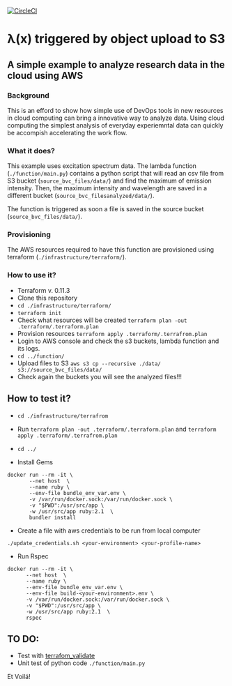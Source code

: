 [![CircleCI](https://circleci.com/gh/bvcotero/lambda_demo/tree/master.svg?style=shield&vg)](https://circleci.com/gh/bvcotero/lambda_demo/tree/master)

# &#955;(x) triggered by object upload to S3
## A simple example to analyze research data in the cloud using AWS



### Background

This is an efford to show how simple use of DevOps tools in new resources in cloud computing can bring a innovative way 
to analyze data. Using cloud computing the simplest analysis of everyday experiemntal data can quickly be accompish accelerating the work flow.

### What it does?

This example uses excitation spectrum data. The lambda function (```./function/main.py```) contains a python script 
that will read an csv file from S3 bucket (```source_bvc_files/data/```) and find the maximum of emission intensity.
Then, the maximum intensity and wavelength are saved in a different bucket (```source_bvc_filesanalyzed/data/```).

The function is triggered as soon a file is saved in the source bucket (```source_bvc_files/data/```).

### Provisioning

The AWS resources required to have this function are provisioned using terraform (```./infrastructure/terraform/```).

### How to use it?

* Terraform v. 0.11.3
* Clone this repository
* ```cd ./infrastructure/terraform/```
* ```terraform init```
* Check what resources will be created ```terraform plan -out .terraform/.terraform.plan```
* Provision resources ```terraform apply .terraform/.terrafrom.plan```
* Login to AWS console and check the s3 buckets, lambda function and its logs.
* ```cd ../function/```
* Upload files to S3 ```aws s3 cp --recursive ./data/ s3://source_bvc_files/data/```
* Check again the buckets you will see the analyzed files!!!

## How to test it?

* ```cd ./infrastructure/terrafrom```
* Run ```terraform plan -out .terraform/.terraform.plan``` and ```terraform apply .terraform/.terrafrom.plan```
* ```cd ../```

* Install Gems

```
docker run --rm -it \
       --net host  \
       --name ruby \
       --env-file bundle_env_var.env \
       -v /var/run/docker.sock:/var/run/docker.sock \
       -v "$PWD":/usr/src/app \
       -w /usr/src/app ruby:2.1  \
       bundler install
 ```

 * Create a file with aws credentials to be run from local computer

 ```
 ./update_credentials.sh <your-environment> <your-profile-name>
 ```
 * Run Rspec
 ```
 docker run --rm -it \
       --net host  \
       --name ruby \
       --env-file bundle_env_var.env \
       --env-file build-<your-environment>.env \
       -v /var/run/docker.sock:/var/run/docker.sock \
       -v "$PWD":/usr/src/app \
       -w /usr/src/app ruby:2.1  \
       rspec
  ```

## TO DO:
* Test with [terrafom_validate](https://github.com/elmundio87/terraform_validate)
* Unit test of python code ```./function/main.py```

Et Voilá!

